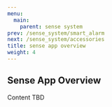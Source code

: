 ```yaml
---
menu:
  main:
    parent: sense system
prev: /sense_system/smart_alarm
next: /sense_system/accessories
title: sense app overview
weight: 4
---
```


## Sense App Overview

Content TBD
